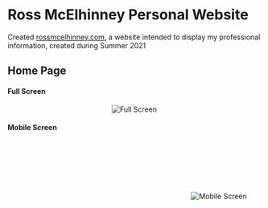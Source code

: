 # Ross McElhinney Personal Website

Created [rossmcelhinney.com](https://rossmcelhinney.com), a website intended to display my professional information, created during Summer 2021

## Home Page

<h4>Full Screen</h4>
<p style="text-align: center; margin: auto; width=30vw">
  <img src="https://user-images.githubusercontent.com/56897582/129221055-6208fee6-f944-48ac-9219-e1f32038474c.PNG" title="Full Screen">
</p>
<h4>Mobile Screen</h4>
<p style="text-align: center; margin-top: 3vh;  margin-left: 35vw; width=30vw">
  <img src="https://user-images.githubusercontent.com/56897582/129221811-b7754513-be15-4f14-bb6d-d48644004f56.jpg" title="Mobile Screen">
</p>
